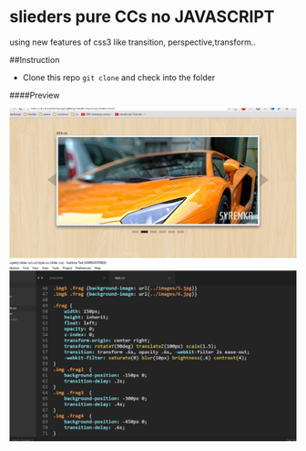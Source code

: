 # slieders pure CCs no JAVASCRIPT
using new features of css3 like transition, perspective,transform..

##Instruction

- Clone this repo ```git clone``` and check into the folder 





####Preview

![sass-js-coding-test screenshot](https://github.com/andrzejbajuk79/slider-pure-css/blob/master/images/Capture.PNG?raw=true)
![sass-js-coding-test screenshot](https://github.com/andrzejbajuk79/slider-pure-css/blob/master/images/Capture1.PNG?raw=true)
